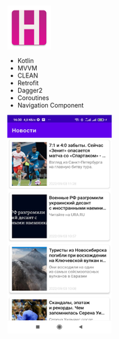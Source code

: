 <img src="https://github.com/zhirnoov/Testing/blob/master/News_22Byte/app/src/main/res/mipmap-xxxhdpi/news_logo.png" width="100" height="100">

+ Kotlin
+ MVVM
+ CLEAN
+ Retrofit
+ Dagger2
+ Coroutines
+ Navigation Component

<img src="https://github.com/zhirnoov/Testing/blob/master/News_22Byte/img/img.jpg" width="240" height="500">